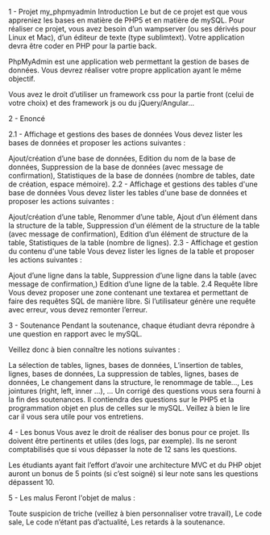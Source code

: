 1 - Projet my_phpmyadmin
Introduction
Le but de ce projet est que vous appreniez les bases en matière de PHP5 et en matière de mySQL. Pour réaliser ce projet, vous avez besoin d’un wampserver (ou ses dérivés pour Linux et Mac), d’un éditeur de texte (type sublimtext). Votre application devra être coder en PHP pour la partie back.

PhpMyAdmin est une application web permettant la gestion de bases de données. Vous devrez réaliser votre propre application ayant le même objectif.

Vous avez le droit d’utiliser un framework css pour la partie front (celui de votre choix) et des framework js ou du jQuery/Angular...

2 - Enoncé

2.1 - Affichage et gestions des bases de données
Vous devez lister les bases de données et proposer les actions suivantes :

Ajout/création d’une base de données,
Edition du nom de la base de données,
Suppression de la base de données (avec message de confirmation),
Statistiques de la base de données (nombre de tables, date de création, espace mémoire).
2.2 - Affichage et gestions des tables d'une base de données
Vous devez lister les tables d'une base de données et proposer les actions suivantes :

Ajout/création d’une table,
Renommer d’une table,
Ajout d’un élément dans la structure de la table,
Suppression d’un élément de la structure de la table (avec message de confirmation),
Edition d’un élément de structure de la table,
Statistiques de la table (nombre de lignes).
2.3 - Affichage et gestion du contenu d'une table
Vous devez lister les lignes de la table et proposer les actions suivantes :

Ajout d’une ligne dans la table,
Suppression d’une ligne dans la table (avec message de confirmation,)
Edition d’une ligne de la table.
2.4 Requête libre
Vous devez proposer une zone contenant une textarea et permettant de faire des requêtes SQL de manière libre. Si l’utilisateur génère une requête avec erreur, vous devez remonter l’erreur.

3 - Soutenance
Pendant la soutenance, chaque étudiant devra répondre à une question en rapport avec le mySQL.

Veillez donc à bien connaître les notions suivantes :

La sélection de tables, lignes, bases de données,
L’insertion de tables, lignes, bases de données,
La suppression de tables, lignes, bases de données,
Le changement dans la structure, le renommage de table…,
Les jointures (right, left, inner …),
...
Un corrigé des questions vous sera fourni à la fin des soutenances. Il contiendra des questions sur le PHP5 et la programmation objet en plus de celles sur le mySQL. Veillez à bien le lire car il vous sera utile pour vos entretiens.

4 - Les bonus
Vous avez le droit de réaliser des bonus pour ce projet. Ils doivent être pertinents et utiles (des logs, par exemple). Ils ne seront comptabilisés que si vous dépasser la note de 12 sans les questions.

Les étudiants ayant fait l’effort d’avoir une architecture MVC et du PHP objet auront un bonus de 5 points (si c’est soigné) si leur note sans les questions dépassent 10.

5 - Les malus
Feront l'objet de malus :

Toute suspicion de triche (veillez à bien personnaliser votre travail),
Le code sale,
Le code n’étant pas d’actualité,
Les retards à la soutenance.

